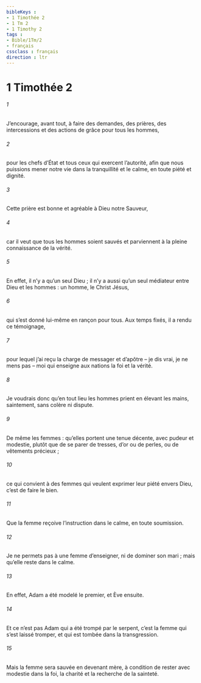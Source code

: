 ```yaml
---
bibleKeys : 
- 1 Timothée 2
- 1 Tm 2
- 1 Timothy 2
tags : 
- Bible/1Tm/2
- français
cssclass : français
direction : ltr
---
```


# 1 Timothée 2

###### 1
J’encourage, avant tout, à faire des demandes, des prières, des intercessions et des actions de grâce pour tous les hommes,
###### 2
pour les chefs d’État et tous ceux qui exercent l’autorité, afin que nous puissions mener notre vie dans la tranquillité et le calme, en toute piété et dignité.
###### 3
Cette prière est bonne et agréable à Dieu notre Sauveur,
###### 4
car il veut que tous les hommes soient sauvés et parviennent à la pleine connaissance de la vérité.
###### 5
En effet, il n’y a qu’un seul Dieu ;
il n’y a aussi qu’un seul médiateur entre Dieu et les hommes :
un homme, le Christ Jésus,
###### 6
qui s’est donné lui-même en rançon pour tous.
Aux temps fixés, il a rendu ce témoignage,
###### 7
pour lequel j’ai reçu la charge de messager et d’apôtre – je dis vrai, je ne mens pas – moi qui enseigne aux nations la foi et la vérité.
###### 8
Je voudrais donc qu’en tout lieu les hommes prient en élevant les mains, saintement, sans colère ni dispute.
###### 9
De même les femmes : qu’elles portent une tenue décente, avec pudeur et modestie, plutôt que de se parer de tresses, d’or ou de perles, ou de vêtements précieux ;
###### 10
ce qui convient à des femmes qui veulent exprimer leur piété envers Dieu, c’est de faire le bien.
###### 11
Que la femme reçoive l’instruction dans le calme, en toute soumission.
###### 12
Je ne permets pas à une femme d’enseigner, ni de dominer son mari ; mais qu’elle reste dans le calme.
###### 13
En effet, Adam a été modelé le premier, et Ève ensuite.
###### 14
Et ce n’est pas Adam qui a été trompé par le serpent, c’est la femme qui s’est laissé tromper, et qui est tombée dans la transgression.
###### 15
Mais la femme sera sauvée en devenant mère, à condition de rester avec modestie dans la foi, la charité et la recherche de la sainteté.
